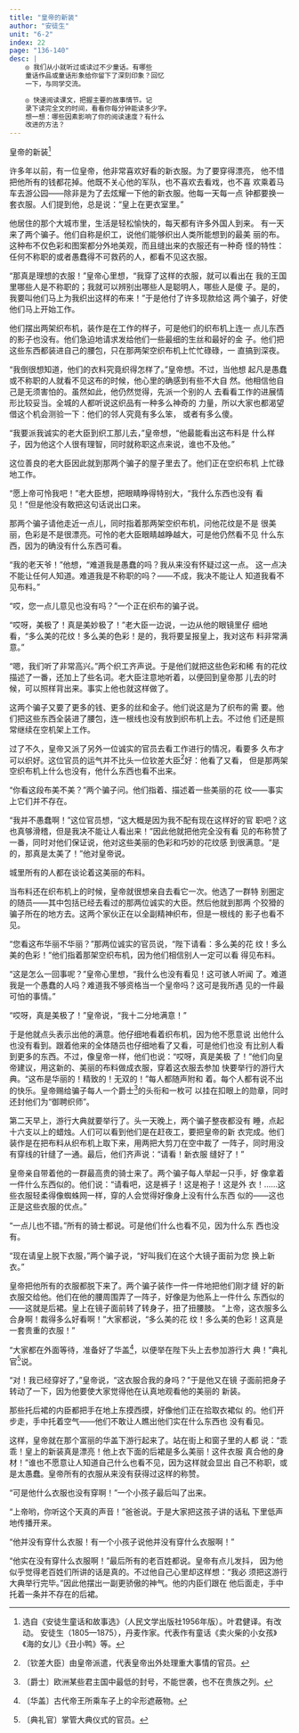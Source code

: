 ```yaml
---
title: "皇帝的新装"
author: "安徒生"
unit: "6-2"
index: 22
page: "136-140"
desc: |
    ◎ 我们从小就听过或读过不少童话。有哪些
    童话作品或童话形象给你留下了深刻印象？回忆
    一下，与同学交流。

    ◎ 快速阅读课文，把握主要的故事情节。记
    录下读完全文的时间，看看你每分钟能读多少字。
    想一想：哪些因素影响了你的阅读速度？有什么
    改进的方法？
---
```


皇帝的新装[^1-a]

许多年以前，有一位皇帝，他非常喜欢好看的新衣服。为了要穿得漂亮，
他不惜把他所有的钱都花掉。他既不关心他的军队，也不喜欢去看戏，也不喜
欢乘着马车去游公园——除非是为了去炫耀一下他的新衣服。他每一天每一点
钟都要换一套衣服。人们提到他，总是说：“皇上在更衣室里。”

他居住的那个大城市里，生活是轻松愉快的，每天都有许多外国人到来。
有一天来了两个骗子。他们自称是织工，说他们能够织出人类所能想到的最美
丽的布。这种布不仅色彩和图案都分外地美观，而且缝出来的衣服还有一种奇
怪的特性：任何不称职的或者愚蠢得不可救药的人，都看不见这衣服。

“那真是理想的衣服！”皇帝心里想，“我穿了这样的衣服，就可以看出在
我的王国里哪些人是不称职的；我就可以辨别出哪些人是聪明人，哪些人是傻
子。是的，我要叫他们马上为我织出这样的布来！”于是他付了许多现款给这
两个骗子，好使他们马上开始工作。

[^1-a]: 选自《安徒生童话和故事选》（人民文学出版社1956年版）。叶君健译。有改动。
    安徒生（1805—1875），丹麦作家。代表作有童话《卖火柴的小女孩》《海的女儿》《丑小鸭》等。

他们摆出两架织布机，装作是在工作的样子，可是他们的织布机上连一
点儿东西的影子也没有。他们急迫地请求发给他们一些最细的生丝和最好的金
子。他们把这些东西都装进自己的腰包，只在那两架空织布机上忙忙碌碌，一
直搞到深夜。

“我倒很想知道，他们的衣料究竟织得怎样了。”皇帝想。不过，当他想
起凡是愚蠢或不称职的人就看不见这布的时候，他心里的确感到有些不大自
然。他相信他自己是无须害怕的。虽然如此，他仍然觉得，先派一个别的人
去看看工作的进展情形比较妥当。全城的人都听说这织品有一种多么神奇的
力量，所以大家也都渴望借这个机会测验一下：他们的邻人究竟有多么笨，
或者有多么傻。

“我要派我诚实的老大臣到织工那儿去，”皇帝想，“他最能看出这布料是
什么样子，因为他这个人很有理智，同时就称职这点来说，谁也不及他。”

这位善良的老大臣因此就到那两个骗子的屋子里去了。他们正在空织布机
上忙碌地工作。

“愿上帝可怜我吧！”老大臣想，把眼睛睁得特别大，“我什么东西也没有
看见！”但是他没有敢把这句话说出口来。

那两个骗子请他走近一点儿，同时指着那两架空织布机，问他花纹是不是
很美丽，色彩是不是很漂亮。可怜的老大臣眼睛越睁越大，可是他仍然看不见
什么东西，因为的确没有什么东西可看。

“我的老天爷！”他想，“难道我是愚蠢的吗？我从来没有怀疑过这一点。
这一点决不能让任何人知道。难道我是不称职的吗？——不成，我决不能让人
知道我看不见布料。”

“哎，您一点儿意见也没有吗？”一个正在织布的骗子说。

“哎呀，美极了！真是美妙极了！”老大臣一边说，一边从他的眼镜里仔
细地看，“多么美的花纹！多么美的色彩！是的，我将要呈报皇上，我对这布
料非常满意。”

“嗯，我们听了非常高兴。”两个织工齐声说。于是他们就把这些色彩和稀
有的花纹描述了一番，还加上了些名词。老大臣注意地听着，以便回到皇帝那
儿去的时候，可以照样背出来。事实上他也就这样做了。

这两个骗子又要了更多的钱、更多的丝和金子。他们说这是为了织布的需
要。他们把这些东西全装进了腰包，连一根线也没有放到织布机上去。不过他
们还是照常继续在空机架上工作。

过了不久，皇帝又派了另外一位诚实的官员去看工作进行的情况，看要多
久布才可以织好。这位官员的运气并不比头一位钦差大臣[^3-a]好：他看了又看，
但是那两架空织布机上什么也没有，他什么东西也看不出来。

“你看这段布美不美？”两个骗子问。他们指着、描述着一些美丽的花
纹——事实上它们并不存在。

“我并不愚蠢啊！”这位官员想，“这大概是因为我不配有现在这样好的官
职吧？这也真够滑稽，但是我决不能让人看出来！”因此他就把他完全没有看
见的布称赞了一番，同时对他们保证说，他对这些美丽的色彩和巧妙的花纹感
到很满意。“是的，那真是太美了！”他对皇帝说。

城里所有的人都在谈论着这美丽的布料。

当布料还在织布机上的时候，皇帝就很想亲自去看它一次。他选了一群特
别圈定的随员——其中包括已经去看过的那两位诚实的大臣。然后他就到那两
个狡猾的骗子所在的地方去。这两个家伙正在以全副精神织布，但是一根线的
影子也看不见。

“您看这布华丽不华丽？”那两位诚实的官员说，“陛下请看：多么美的花
纹！多么美的色彩！”他们指着那架空织布机，因为他们相信别人一定可以看
得见布料。

“这是怎么一回事呢？”皇帝心里想，“我什么也没有看见！这可骇人听闻
了。难道我是一个愚蠢的人吗？难道我不够资格当一个皇帝吗？这可是我所遇
见的一件最可怕的事情。”

“哎呀，真是美极了！”皇帝说，“我十二分地满意！”

[^3-a]: 〔钦差大臣〕由皇帝派遣，代表皇帝出外处理重大事情的官员。

于是他就点头表示出他的满意。他仔细地看着织布机，因为他不愿意说
出他什么也没有看到。跟着他来的全体随员也仔细地看了又看，可是他们也没
有比别人看到更多的东西。不过，像皇帝一样，他们也说：“哎呀，真是美极
了！”他们向皇帝建议，用这新的、美丽的布料做成衣服，穿着这衣服去参加
快要举行的游行大典。“这布是华丽的！精致的！无双的！”每人都随声附和
着。每个人都有说不出的快乐。皇帝赐给骗子每人一个爵士[^4-a]的头衔和一枚可
以挂在扣眼上的勋章，同时还封他们为“御聘织师”。

第二天早上，游行大典就要举行了。头一天晚上，两个骗子整夜都没有
睡，点起十六支以上的蜡烛。人们可以看到他们是在赶夜工，要把皇帝的新
衣完成。他们装作是在把布料从织布机上取下来，用两把大剪刀在空中裁了
一阵子，同时用没有穿线的针缝了一通。最后，他们齐声说：“请看！新衣服
缝好了！”

皇帝亲自带着他的一群最高贵的骑士来了。两个骗子每人举起一只手，好
像拿着一件什么东西似的。他们说：“请看吧，这是裤子！这是袍子！这是外
衣！……这些衣服轻柔得像蜘蛛网一样，穿的人会觉得好像身上没有什么东西
似的——这也正是这些衣服的优点。”

“一点儿也不错。”所有的骑士都说。可是他们什么也看不见，因为什么东
西也没有。

“现在请皇上脱下衣服，”两个骗子说，“好叫我们在这个大镜子面前为您
换上新衣。”

皇帝把他所有的衣服都脱下来了。两个骗子装作一件一件地把他们刚才缝
好的新衣服交给他。他们在他的腰周围弄了一阵子，好像是为他系上一件什么
东西似的——这就是后裙。皇上在镜子面前转了转身子，扭了扭腰肢。
“上帝，这衣服多么合身啊！裁得多么好看啊！”大家都说，“多么美的花
纹！多么美的色彩！这真是一套贵重的衣服！”

“大家都在外面等待，准备好了华盖[^4-b]，以便举在陛下头上去参加游行大
典！”典礼官[^5-a]说。

[^4-a]: 〔爵士〕欧洲某些君主国中最低的封号，不能世袭，也不在贵族之列。
[^4-b]: 〔华盖〕古代帝王所乘车子上的伞形遮蔽物。

“对！我已经穿好了，”皇帝说，“这衣服合我的身吗？”于是他又在镜
子面前把身子转动了一下，因为他要使大家觉得他在认真地观看他的美丽的
新装。

那些托后裙的内臣都把手在地上东摸西摸，好像他们正在拾取衣裙似
的。他们开步走，手中托着空气——他们不敢让人瞧出他们实在什么东西也
没有看见。

这样，皇帝就在那个富丽的华盖下游行起来了。站在街上和窗子里的人都
说：“乖乖！皇上的新装真是漂亮！他上衣下面的后裙是多么美丽！这件衣服
真合他的身材！”谁也不愿意让人知道自己什么也看不见，因为这样就会显出
自己不称职，或是太愚蠢。皇帝所有的衣服从来没有获得过这样的称赞。

“可是他什么衣服也没有穿啊！”一个小孩子最后叫了出来。

“上帝哟，你听这个天真的声音！”爸爸说。于是大家把这孩子讲的话私
下里低声地传播开来。

“他并没有穿什么衣服！有一个小孩子说他并没有穿什么衣服啊！”

“他实在没有穿什么衣服啊！”最后所有的老百姓都说。皇帝有点儿发抖，
因为他似乎觉得老百姓们所讲的话是真的。不过他自己心里却这样想：“我必
须把这游行大典举行完毕。”因此他摆出一副更骄傲的神气。他的内臣们跟在
他后面走，手中托着一条并不存在的后裙。

[^5-a]: 〔典礼官〕掌管大典仪式的官员。
